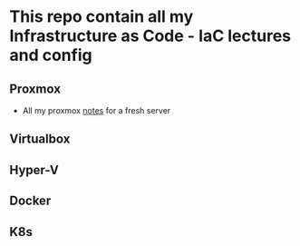 # This repo contain all my Infrastructure as Code - IaC lectures and config
## Proxmox
+ All my proxmox [notes](https://github.com/tamld/IaC/blob/main/Promox/Notes.md) for a fresh server

## Virtualbox

## Hyper-V

## Docker

## K8s
